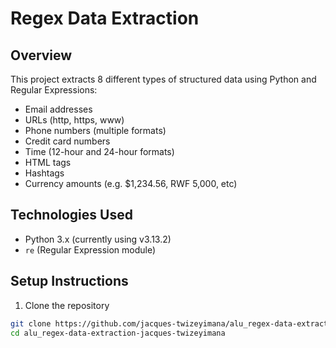# Regex Data Extraction

## Overview

This project extracts 8 different types of structured data using Python and Regular Expressions:

- Email addresses
- URLs (http, https, www)
- Phone numbers (multiple formats)
- Credit card numbers
- Time (12-hour and 24-hour formats)
- HTML tags
- Hashtags
- Currency amounts (e.g. $1,234.56, RWF 5,000, etc)

## Technologies Used

- Python 3.x (currently using v3.13.2)
- `re` (Regular Expression module)

## Setup Instructions

1. Clone the repository

```bash
git clone https://github.com/jacques-twizeyimana/alu_regex-data-extraction-jacques-twizeyimana.git
cd alu_regex-data-extraction-jacques-twizeyimana
```
